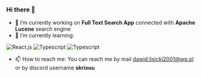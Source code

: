 ### Hi there 👋

- 🔭 I’m currently working on <b>Full Text Search App</b> connected with <b>Apache Lucene</b> search engine 
- 🌱 I’m currently learning:
<div>
  <img src="https://img.shields.io/badge/react-%2320232a.svg?style=for-the-badge&logo=react&logoColor=%2361DAFB" alt="React.js" />
  <img src="https://img.shields.io/badge/typescript-%23007ACC.svg?style=for-the-badge&logo=typescript&logoColor=white" alt="Typescript" />
  <img src="https://img.shields.io/badge/Next-black?style=for-the-badge&logo=next.js&logoColor=white" alt="Typescript" />
<div>
<ul>
  <li>📫 How to reach me: You can reach me by mail <a href="mailto:dawid.lisicki2001@wp.pl">dawid.lisicki2001@wp.pl</a> or by discord username <b>skrixuu</b></li>
</ul>
<!-- - 👯 I’m looking to collaborate on ...
- 🤔 I’m looking for help with ...
- 💬 Ask me about ...

- 😄 Pronouns: ...
- ⚡ Fun fact: ...
-->

